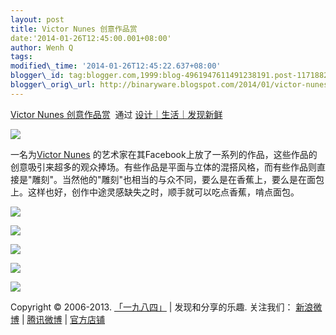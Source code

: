 ```yaml
--- 
layout: post 
title: Victor Nunes 创意作品赏 
date:'2014-01-26T12:45:00.001+08:00' 
author: Wenh Q
tags:
modified\_time: '2014-01-26T12:45:22.637+08:00' 
blogger\_id: tag:blogger.com,1999:blog-4961947611491238191.post-1171882860771451749
blogger\_orig\_url: http://binaryware.blogspot.com/2014/01/victor-nunes.html
--- 
```

[Victor
Nunes
创意作品赏](http://since1984.cn/post/2014-01-24/random-foods-make-clever-faces)  通过
[设计｜生活｜发现新鲜](http://since1984.cn/)





![](https://images-blogger-opensocial.googleusercontent.com/gadgets/proxy?url=http%3A%2F%2Fsince1984.qiniudn.com%2Fwp-content%2Fuploads%2F2014%2F01%2Fpopcorn.jpg&container=blogger&gadget=a&rewriteMime=image%2F*)



一名为[Victor
Nunes](http://blazenfluff.com/the-many-imaginative-faces-of-victor-nunes/)
的艺术家在其Facebook上放了一系列的作品，这些作品的创意吸引来超多的观众捧场。有些作品是平面与立体的混搭风格，而有些作品则直接是"雕刻"。当然他的"雕刻"也相当的与众不同，要么是在香蕉上，要么是在面包上。这样也好，创作中途灵感缺失之时，顺手就可以吃点香蕉，啃点面包。







![](https://images-blogger-opensocial.googleusercontent.com/gadgets/proxy?url=http%3A%2F%2Fsince1984.qiniudn.com%2Fwp-content%2Fuploads%2F2014%2F01%2Fnuts-640x480.jpg&container=blogger&gadget=a&rewriteMime=image%2F*)



![](https://images-blogger-opensocial.googleusercontent.com/gadgets/proxy?url=http%3A%2F%2Fsince1984.qiniudn.com%2Fwp-content%2Fuploads%2F2014%2F01%2Fpretzels.jpg&container=blogger&gadget=a&rewriteMime=image%2F*)



![](https://images-blogger-opensocial.googleusercontent.com/gadgets/proxy?url=http%3A%2F%2Fsince1984.qiniudn.com%2Fwp-content%2Fuploads%2F2014%2F01%2Fscissors-640x480.jpg&container=blogger&gadget=a&rewriteMime=image%2F*)



![](https://images-blogger-opensocial.googleusercontent.com/gadgets/proxy?url=http%3A%2F%2Fsince1984.qiniudn.com%2Fwp-content%2Fuploads%2F2014%2F01%2FScreenshot-2014-01-21-23.36.50.png&container=blogger&gadget=a&rewriteMime=image%2F*)



![](https://images-blogger-opensocial.googleusercontent.com/gadgets/proxy?url=http%3A%2F%2Fsince1984.qiniudn.com%2Fwp-content%2Fuploads%2F2014%2F01%2FScreenshot-2014-01-21-23.39.18.png&container=blogger&gadget=a&rewriteMime=image%2F*)



Copyright © 2006-2013. [「一九八四」](http://since1984.cn/) |
发现和分享的乐趣. 关注我们： [新浪微博](http://i.since1984.cn/feedweibo)
| [腾讯微博](http://i.since1984.cn/feedtweibo) |
[官方店铺](http://i.since1984.cn/feedshop)
